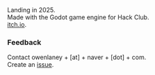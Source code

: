 Landing in 2025.\
Made with the Godot game engine for Hack Club.\
[itch.io](https://owen-laney.itch.io/).
### Feedback
Contact owenlaney + [at] + naver + [dot] + com.\
Create an [issue](https://github.com/owen-laney/night-world/issues).
